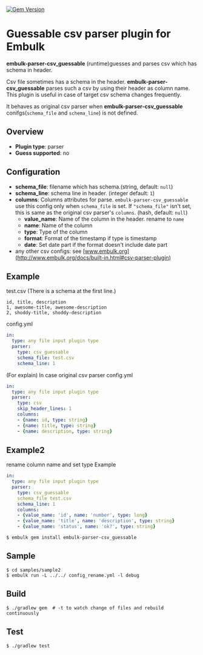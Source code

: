 [![Gem Version](https://badge.fury.io/rb/embulk-parser-csv_guessable.svg)](https://badge.fury.io/rb/embulk-parser-csv_guessable)

# Guessable csv parser plugin for Embulk
**embulk-parser-csv_guessable** (runtime)guesses and parses csv which has schema in header.

Csv file sometimes has a schema in the header.
**embulk-parser-csv_guessable** parses such a csv by using their header as column name.
This plugin is useful in case of target csv schema changes frequently.

It behaves as original csv parser when **embulk-parser-csv_guessable** conifgs(`schema_file` and `schema_line`) is not defined.

## Overview

* **Plugin type**: parser
* **Guess supported**: no

## Configuration

- **schema_file**: filename which has schema.(string, default: `null`)
- **schema_line**: schema line in header. (integer default: `1`)
- **columns**: Columns attributes for parse. `embulk-parser-csv_guessable` use this config only when `schema_file` is set. If `"schema_file"` isn't set, this is same as the original csv parser's `columns`. (hash, default: `null`)
    - **value_name**: Name of the column in the header. rename to `name`
    - **name**: Name of the column
    - **type**: Type of the column
    - **format**: Format of the timestamp if type is timestamp
    - **date**: Set date part if the format doesn't include date part
- any other csv configs: see [www.embulk.org](http://www.embulk.org/docs/built-in.html#csv-parser-plugin)

## Example
test.csv (There is a schema at the first line.)

```csv
id, title, description
1, awesome-title, awesome-description
2, shoddy-title, shoddy-description
```

config.yml

```yaml
in:
  type: any file input plugin type
  parser:
    type: csv_guessable
    schema_file: test.csv
    schema_line: 1
```

(For explain)
In case original csv parser 
config.yml
```yaml
in:
  type: any file input plugin type
  parser:
    type: csv
    skip_header_lines: 1
    columns:
    - {name: id, type: string}
    - {name: title, type: string}
    - {name: description, type: string}
```

## Example2
rename column name and set type Example

```yaml
in:
  type: any file input plugin type
  parser:
    type: csv_guessable
    schema_file test.csv
    schema_line: 1
    columns:
    - {value_name: 'id', name: 'number', type: long}
    - {value_name: 'title', name: 'description', type: string}
    - {value_name: 'status', name: 'ok?', type: string}
```

<!--
(If guess supported) you don't have to write `parser:` section in the configuration file. After writing `in:` section, you can let embulk guess `parser:` section using this command:
-->

```
$ embulk gem install embulk-parser-csv_guessable
```
<!--
$ embulk guess -g csv_guessable config.yml -o guessed.yml
-->

## Sample

```
$ cd samples/sample2
$ embulk run -L ../../ config_rename.yml -l debug
```

## Build

```
$ ./gradlew gem  # -t to watch change of files and rebuild continuously
```

## Test

```
$ ./gradlew test
```
